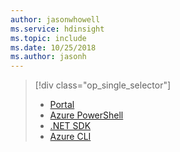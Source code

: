 ```yaml
---
author: jasonwhowell
ms.service: hdinsight
ms.topic: include
ms.date: 10/25/2018
ms.author: jasonh
---
```

> [!div class="op_single_selector"]
> * [Portal](../hdinsight-administer-use-portal-linux.md)
> * [Azure PowerShell](../hdinsight-administer-use-powershell.md)
> * [.NET SDK](../hdinsight-administer-use-dotnet-sdk.md)
> * [Azure CLI](../hdinsight-administer-use-command-line.md)
> 

